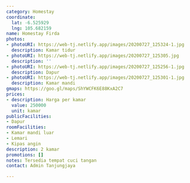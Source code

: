 ```yaml
---
category: Homestay
coordinate:
  lat: -6.525929
  lng: 105.682159
name: Homestay Firda
photos:
- photoURI: https://web-tj.netlify.app/images/20200727_125324-1.jpg
  description: Kamar tidur
- photoURI: https://web-tj.netlify.app/images/20200727_125305.jpg
  description: ''
- photoURI: https://web-tj.netlify.app/images/20200727_125256-1.jpg
  description: Dapur
- photoURI: https://web-tj.netlify.app/images/20200727_125301-1.jpg
  description: Kamar mandi
gmaps: https://goo.gl/maps/ShYWCFK6E88KxA2C7
prices:
- description: Harga per kamar
  value: 250000
  unit: kamar
publicFacilities:
- Dapur
roomFacilities:
- Kamar mandi luar
- Lemari
- Kipas angin
description: 2 kamar
promotions: []
notes: Tersedia tempat cuci tangan
contact: Admin Tanjungjaya

---
```

